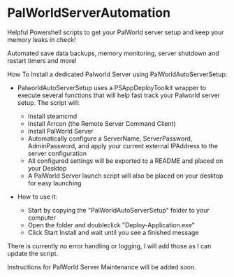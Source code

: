 # PalWorldServerAutomation
Helpful Powershell scripts to get your PalWorld server setup and keep your memory leaks in check!

Automated save data backups, memory monitoring, server shutdown and restart timers and more!

How To Install a dedicated Palworld Server using PalWorldAutoServerSetup:
- PalworldAutoServerSetup uses a PSAppDeployToolkit wrapper to execute several functions that will help fast track your Palworld server setup.  The script will:
    - Install steamcmd
    - Install Arrcon (the Remote Server Command Client)
    - Install PalWorld Server
    - Automatically configure a ServerName, ServerPassword, AdminPassword, and apply your current external IPAddress to the server configuration
    - All configured settings will be exported to a README and placed on your Desktop
    - A PalWorld Server launch script will also be placed on your desktop for easy launching

- How to use it:
    - Start by copying the "PalWorldAutoServerSetup" folder to your computer
    - Open the folder and doubleclick "Deploy-Application.exe"
    - Click Start Install and wait until you see a finished message

There is currently no error handling or logging, I will add those as I can update the script.

Instructions for PalWorld Server Maintenance will be added soon.